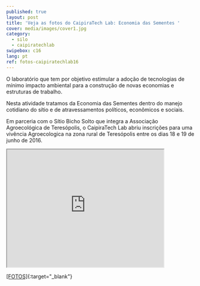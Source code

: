 ```yaml
---
published: true
layout: post
title: 'Veja as fotos do CaipiraTech Lab: Economia das Sementes '
cover: media/images/cover1.jpg
category:
  - silo
  - caipiratechlab
swipebox: c16
lang: pt
ref: fotos-caipiratechlab16
---
```


O laboratório que tem por objetivo estimular a adoção de tecnologias de mínimo impacto ambiental para a construção de novas economias e estruturas de trabalho. 

Nesta atividade tratamos da Economia das Sementes dentro do manejo cotidiano do sítio e de atravessamentos políticos, econômicos e sociais. 

Em parceria com o Sítio Bicho Solto que integra a Associação Agroecológica de Teresópolis, o CaipiraTech Lab abriu inscrições para uma vivência Agroecologica na zona rural de Teresópolis entre os dias 18 e 19 de junho de 2016.

<iframe width="420" height="315"
src="https://www.youtube.com/watch?v=LjUiDoQEb9o">
</iframe>
 
[[FOTOS]](https://www.flickr.com/photos/151197945@N07/albums/72157679168514796){:target="_blank"}
